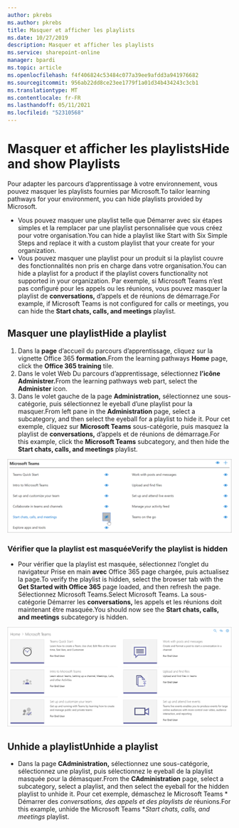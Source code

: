 ```yaml
---
author: pkrebs
ms.author: pkrebs
title: Masquer et afficher les playlists
ms.date: 10/27/2019
description: Masquer et afficher les playlists
ms.service: sharepoint-online
manager: bpardi
ms.topic: article
ms.openlocfilehash: f4f406824c53484c077a39ee9afdd3a941976682
ms.sourcegitcommit: 956ab22dd8ce23ee1779f1a01d34b434243c3cb1
ms.translationtype: MT
ms.contentlocale: fr-FR
ms.lasthandoff: 05/11/2021
ms.locfileid: "52310568"
---
```

# <a name="hide-and-show-playlists"></a><span data-ttu-id="a9e96-103">Masquer et afficher les playlists</span><span class="sxs-lookup"><span data-stu-id="a9e96-103">Hide and show Playlists</span></span>

<span data-ttu-id="a9e96-104">Pour adapter les parcours d’apprentissage à votre environnement, vous pouvez masquer les playlists fournies par Microsoft.</span><span class="sxs-lookup"><span data-stu-id="a9e96-104">To tailor learning pathways for your environment, you can hide playlists provided by Microsoft.</span></span> 

- <span data-ttu-id="a9e96-105">Vous pouvez masquer une playlist telle que Démarrer avec six étapes simples et la remplacer par une playlist personnalisée que vous créez pour votre organisation.</span><span class="sxs-lookup"><span data-stu-id="a9e96-105">You can hide a playlist like Start with Six Simple Steps and replace it with a custom playlist that your create for your organization.</span></span>
- <span data-ttu-id="a9e96-106">Vous pouvez masquer une playlist pour un produit si la playlist couvre des fonctionnalités non pris en charge dans votre organisation.</span><span class="sxs-lookup"><span data-stu-id="a9e96-106">You can hide a playlist for a product if the playlist covers functionality not supported in your organization.</span></span> <span data-ttu-id="a9e96-107">Par exemple, si Microsoft Teams n’est pas configuré pour les appels ou les réunions, vous pouvez masquer la playlist de **conversations,** d’appels et de réunions de démarrage.</span><span class="sxs-lookup"><span data-stu-id="a9e96-107">For example, if Microsoft Teams is not configured for calls or meetings, you can hide the **Start chats, calls, and meetings** playlist.</span></span> 

## <a name="hide-a-playlist"></a><span data-ttu-id="a9e96-108">Masquer une playlist</span><span class="sxs-lookup"><span data-stu-id="a9e96-108">Hide a playlist</span></span>

1. <span data-ttu-id="a9e96-109">Dans la **page** d’accueil du parcours d’apprentissage, cliquez sur la vignette Office 365 **formation.**</span><span class="sxs-lookup"><span data-stu-id="a9e96-109">From the learning pathways **Home** page, click the **Office 365 training** tile.</span></span>
2. <span data-ttu-id="a9e96-110">Dans le volet Web Du parcours d’apprentissage, sélectionnez **l’icône Administrer.**</span><span class="sxs-lookup"><span data-stu-id="a9e96-110">From the learning pathways web part, select the **Administer** icon.</span></span> 
3. <span data-ttu-id="a9e96-111">Dans le volet gauche de la page **Administration,** sélectionnez une sous-catégorie, puis sélectionnez le eyeball d’une playlist pour la masquer.</span><span class="sxs-lookup"><span data-stu-id="a9e96-111">From left pane in the **Administration** page, select a subcategory, and then select the eyeball for a playlist to hide it.</span></span> <span data-ttu-id="a9e96-112">Pour cet exemple, cliquez sur **Microsoft Teams** sous-catégorie, puis masquez la playlist de **conversations,** d’appels et de réunions de démarrage.</span><span class="sxs-lookup"><span data-stu-id="a9e96-112">For this example, click the **Microsoft Teams** subcategory, and then hide the **Start chats, calls, and meetings** playlist.</span></span>  

![L’exemple de fenêtre affiche l’icône sélectionnée pour masquer une liste de listes.](media/cg-hideplaylist.png)

### <a name="verify-the-playlist-is-hidden"></a><span data-ttu-id="a9e96-114">Vérifier que la playlist est masquée</span><span class="sxs-lookup"><span data-stu-id="a9e96-114">Verify the playlist is hidden</span></span>
- <span data-ttu-id="a9e96-115">Pour vérifier que la playlist est masquée, sélectionnez l’onglet du navigateur Prise en main **avec** Office 365 page chargée, puis actualisez la page.</span><span class="sxs-lookup"><span data-stu-id="a9e96-115">To verify the playlist is hidden, select the browser tab with the **Get Started with Office 365** page loaded, and then refresh the page.</span></span> <span data-ttu-id="a9e96-116">Sélectionnez Microsoft Teams.</span><span class="sxs-lookup"><span data-stu-id="a9e96-116">Select Microsoft Teams.</span></span> <span data-ttu-id="a9e96-117">La sous-catégorie Démarrer les **conversations,** les appels et les réunions doit maintenant être masquée.</span><span class="sxs-lookup"><span data-stu-id="a9e96-117">You should now see the **Start chats, calls, and meetings** subcategory is hidden.</span></span> 

![Une fenêtre d’exemple montre qu’une sous-catégorie de playlist n’apparaît plus.](media/cg-hideplaylistrefresh.png)

## <a name="unhide-a-playlist"></a><span data-ttu-id="a9e96-119">Unhide a playlist</span><span class="sxs-lookup"><span data-stu-id="a9e96-119">Unhide a playlist</span></span>

- <span data-ttu-id="a9e96-120">Dans la page **CAdministration,** sélectionnez une sous-catégorie, sélectionnez une playlist, puis sélectionnez le eyeball de la playlist masquée pour la démasquer.</span><span class="sxs-lookup"><span data-stu-id="a9e96-120">From the **CAdministration** page, select a subcategory, select a playlist, and then select the eyeball for the hidden playlist to unhide it.</span></span> <span data-ttu-id="a9e96-121">Pour cet exemple, démaschez le Microsoft Teams \* Démarrer des *_conversations, des appels et des playlists de_* réunions.</span><span class="sxs-lookup"><span data-stu-id="a9e96-121">For this example, unhide the Microsoft Teams \**_Start chats, calls, and meetings_* playlist.</span></span>   

